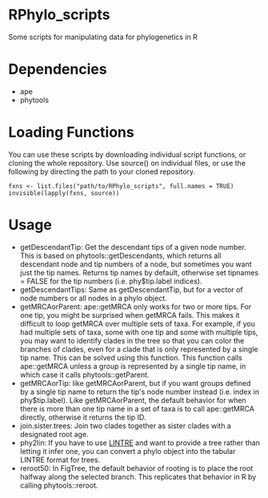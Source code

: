 # RPhylo_scripts
Some scripts for manipulating data for phylogenetics in R

# Dependencies
- ape
- phytools

# Loading Functions
You can use these scripts by downloading individual script functions, or cloning the whole repository. Use source() on individual files, or use the following by directing the path to your cloned repository.

```
fxns <- list.files("path/to/RPhylo_scripts", full.names = TRUE)
invisible(lapply(fxns, source))
```

# Usage
- getDescendantTip: Get the descendant tips of a given node number. This is based on phytools::getDescendants, which returns all descendant node and tip numbers of a node, but sometimes you want just the tip names. Returns tip names by default, otherwise set tipnames = FALSE for the tip numbers (i.e. phy$tip.label indices).
- getDescendantTips: Same as getDescendantTip, but for a vector of node numbers or all nodes in a phylo object.
- getMRCAorParent: ape::getMRCA only works for two or more tips. For one tip, you might be surprised when getMRCA fails. This makes it difficult to loop getMRCA over multiple sets of taxa. For example, if you had multiple sets of taxa, some with one tip and some with multiple tips, you may want to identify clades in the tree so that you can color the branches of clades, even for a clade that is only represented by a single tip name. This can be solved using this function. This function calls ape::getMRCA unless a group is represented by a single tip name, in which case it calls phytools::getParent. 
- getMRCAorTip: like getMRCAorParent, but if you want groups defined by a single tip name to return the tip's node number instead (i.e. index in phy$tip.label). Like getMRCAorParent, the default behavior for when there is more than one tip name in a set of taxa is to call ape::getMRCA directly, otherwise it returns the tip ID.
- join.sister.trees: Join two clades together as sister clades with a designated root age.
- phy2lin: If you have to use [LINTRE](http://www.kms.ac.jp/~genomelb/takezaki/lintre/index.html) and want to provide a tree rather than letting it infer one, you can convert a phylo object into the tabular LINTRE format for trees.
- reroot50: In FigTree, the default behavior of rooting is to place the root halfway along the selected branch. This replicates that behavior in R by calling phytools::reroot.